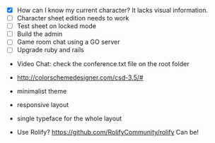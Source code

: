 * [X] How can I know my current character? It lacks visual information.
* [ ] Character sheet edition needs to work
* [ ] Test sheet on locked mode
* [ ] Build the admin
* [ ] Game room chat using a GO server
* [ ] Upgrade ruby and rails

* Video Chat: check the conference.txt file on the root folder

* http://colorschemedesigner.com/csd-3.5/#
* minimalist theme
* responsive layout
* single typeface for the whole layout

* Use Rolify? https://github.com/RolifyCommunity/rolify Can be!
